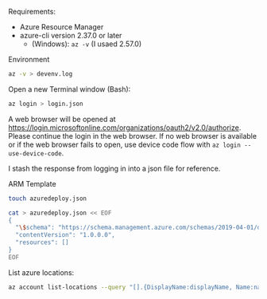 

Requirements: 
- Azure Resource Manager 
- azure-cli version 2.37.0 or later
  - (Windows): `az -v` (I usaed 2.57.0)

Environment

```bash
az -v > devenv.log
```

Open a new Terminal window (Bash): 

```bash
az login > login.json
```

A web browser will be opened at https://login.microsoftonline.com/organizations/oauth2/v2.0/authorize. Please continue the login in the web browser. If no web browser is available or if the web browser fails to open, use device code flow with `az login --use-device-code`.

I stash the response from logging in into a json file for reference. 

ARM Template

```bash
touch azuredeploy.json

cat > azuredeploy.json << EOF
{
  "\$schema": "https://schema.management.azure.com/schemas/2019-04-01/deploymentTemplate.json#",
  "contentVersion": "1.0.0.0",
  "resources": []
}
EOF

```

List azure locations: 
```bash
az account list-locations --query "[].{DisplayName:displayName, Name:name}" -o table
```

